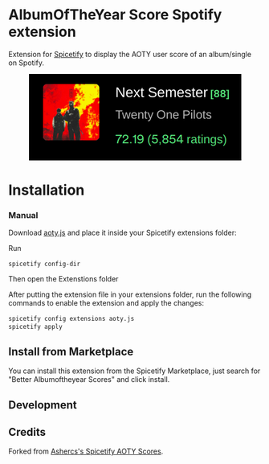 # AlbumOfTheYear Score Spotify extension

Extension for [Spicetify](https://github.com/spicetify/spicetify-cli) to display the AOTY user score of an album/single on Spotify.

<p align="center">
  <img alt="preview" src="./assets/example.png">
</p>

# Installation

### Manual

Download [aoty.js](./aoty.js) and place it inside your Spicetify extensions folder:

Run
```
spicetify config-dir
```

Then open the Extenstions folder

After putting the extension file in your extensions folder, run the following commands to enable the extension and apply the changes:

```
spicetify config extensions aoty.js
spicetify apply
```

## Install from Marketplace

You can install this extension from the Spicetify Marketplace, just search for "Better Albumoftheyear Scores" and click install.

## Development

## Credits

Forked from [Ashercs's Spicetify AOTY Scores](https://github.com/ashercs/SpicetifyAOTYScores).
